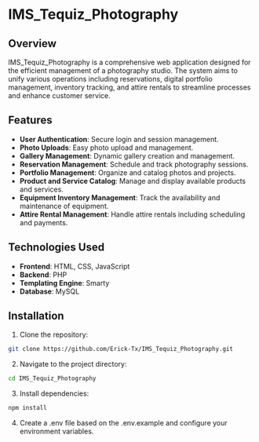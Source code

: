 # IMS_Tequiz_Photography

## Overview
IMS_Tequiz_Photography is a comprehensive web application designed for the efficient management of a photography studio. The system aims to unify various operations including reservations, digital portfolio management, inventory tracking, and attire rentals to streamline processes and enhance customer service.

## Features
- **User Authentication**: Secure login and session management.
- **Photo Uploads**: Easy photo upload and management.
- **Gallery Management**: Dynamic gallery creation and management.
- **Reservation Management**: Schedule and track photography sessions.
- **Portfolio Management**: Organize and catalog photos and projects.
- **Product and Service Catalog**: Manage and display available products and services.
- **Equipment Inventory Management**: Track the availability and maintenance of equipment.
- **Attire Rental Management**: Handle attire rentals including scheduling and payments.

## Technologies Used
- **Frontend**: HTML, CSS, JavaScript
- **Backend**: PHP
- **Templating Engine**: Smarty
- **Database**: MySQL

## Installation
1. Clone the repository:
  ```bash
  git clone https://github.com/Erick-Tx/IMS_Tequiz_Photography.git
```

2. Navigate to the project directory:
  ```bash
  cd IMS_Tequiz_Photography
```
3. Install dependencies:
  ```bash
  npm install
```
4. Create a .env file based on the .env.example and configure your environment variables.

